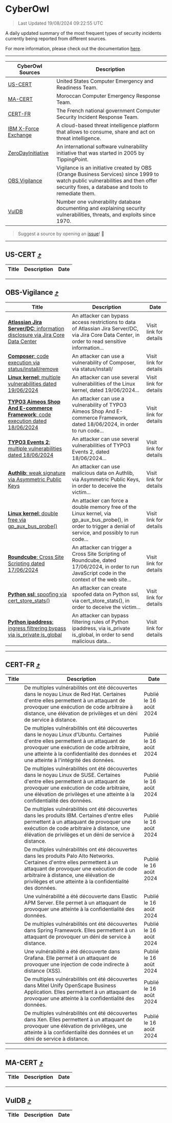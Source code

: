 
 <div id='top'></div>

# CyberOwl

 > Last Updated 19/08/2024 09:22:55 UTC
 
 A daily updated summary of the most frequent types of security incidents currently being reported from different sources.
 
 For more information, please check out the documentation [here](./docs/README.md).
 
 ---
 |CyberOwl Sources|Description|
 |---|---|
 |[US-CERT](#us-cert-arrow_heading_up)|United States Computer Emergency and Readiness Team.|
 |[MA-CERT](#ma-cert-arrow_heading_up)|Moroccan Computer Emergency Response Team.|
 |[CERT-FR](#cert-fr-arrow_heading_up)|The French national government Computer Security Incident Response Team.|
 |[IBM X-Force Exchange](#ibmcloud-arrow_heading_up)|A cloud-based threat intelligence platform that allows to consume, share and act on threat intelligence.|
 |[ZeroDayInitiative](#zerodayinitiative-arrow_heading_up)|An international software vulnerability initiative that was started in 2005 by TippingPoint.|
 |[OBS Vigilance](#obs-vigilance-arrow_heading_up)|Vigilance is an initiative created by OBS (Orange Business Services) since 1999 to watch public vulnerabilities and then offer security fixes, a database and tools to remediate them.|
 |[VulDB](#vuldb-arrow_heading_up)|Number one vulnerability database documenting and explaining security vulnerabilities, threats, and exploits since 1970.|
 
 > Suggest a source by opening an [issue](https://github.com/karimhabush/cyberowl/issues)! :raised_hands:
 ---

## US-CERT [:arrow_heading_up:](#cyberowl)

 |Title|Description|Date|
 |---|---|---|
 
 ---

## OBS-Vigilance [:arrow_heading_up:](#cyberowl)

 |Title|Description|Date|
 |---|---|---|
 |[<a href="https://vigilance.fr/vulnerability/Atlassian-Jira-Server-DC-information-disclosure-via-Jira-Core-Data-Center-44544" class="noirorange"><b>Atlassian Jira Server/DC</b>: information disclosure via Jira Core Data Center</a>](https://vigilance.fr/vulnerability/Atlassian-Jira-Server-DC-information-disclosure-via-Jira-Core-Data-Center-44544)|An attacker can bypass access restrictions to data of Atlassian Jira Server/DC, via Jira Core Data Center, in order to read sensitive information...|Visit link for details|
 |[<a href="https://vigilance.fr/vulnerability/Composer-code-execution-via-status-install-remove-44543" class="noirorange"><b>Composer</b>: code execution via status/install/<wbr>remove</wbr></a>](https://vigilance.fr/vulnerability/Composer-code-execution-via-status-install-remove-44543)|An attacker can use a vulnerability of Composer, via status/install/|Visit link for details|
 |[<a href="https://vigilance.fr/vulnerability/Linux-kernel-multiple-vulnerabilities-dated-19-06-2024-44542" class="noirorange"><b>Linux kernel</b>: multiple vulnerabilities dated 19/06/2024</a>](https://vigilance.fr/vulnerability/Linux-kernel-multiple-vulnerabilities-dated-19-06-2024-44542)|An attacker can use several vulnerabilities of the Linux kernel, dated 19/06/2024...|Visit link for details|
 |[<a href="https://vigilance.fr/vulnerability/TYPO3-Aimeos-Shop-And-E-commerce-Framework-code-execution-dated-18-06-2024-44539" class="noirorange"><b>TYPO3 Aimeos Shop And E-commerce Framework</b>: code execution dated 18/06/2024</a>](https://vigilance.fr/vulnerability/TYPO3-Aimeos-Shop-And-E-commerce-Framework-code-execution-dated-18-06-2024-44539)|An attacker can use a vulnerability of TYPO3 Aimeos Shop And E-commerce Framework, dated 18/06/2024, in order to run code...|Visit link for details|
 |[<a href="https://vigilance.fr/vulnerability/TYPO3-Events-2-multiple-vulnerabilities-dated-18-06-2024-44537" class="noirorange"><b>TYPO3 Events 2</b>: multiple vulnerabilities dated 18/06/2024</a>](https://vigilance.fr/vulnerability/TYPO3-Events-2-multiple-vulnerabilities-dated-18-06-2024-44537)|An attacker can use several vulnerabilities of TYPO3 Events 2, dated 18/06/2024...|Visit link for details|
 |[<a href="https://vigilance.fr/vulnerability/Authlib-weak-signature-via-Asymmetric-Public-Keys-44536" class="noirorange"><b>Authlib</b>: weak signature via Asymmetric Public Keys</a>](https://vigilance.fr/vulnerability/Authlib-weak-signature-via-Asymmetric-Public-Keys-44536)|An attacker can use malicious data on Authlib, via Asymmetric Public Keys, in order to deceive the victim...|Visit link for details|
 |[<a href="https://vigilance.fr/vulnerability/Linux-kernel-double-free-via-gp-aux-bus-probe-44533" class="noirorange"><b>Linux kernel</b>: double free via gp_aux_bus_probe()</a>](https://vigilance.fr/vulnerability/Linux-kernel-double-free-via-gp-aux-bus-probe-44533)|An attacker can force a double memory free of the Linux kernel, via gp_aux_bus_probe(), in order to trigger a denial of service, and possibly to run code...|Visit link for details|
 |[<a href="https://vigilance.fr/vulnerability/Roundcube-Cross-Site-Scripting-dated-17-06-2024-44532" class="noirorange"><b>Roundcube</b>: Cross Site Scripting dated 17/06/2024</a>](https://vigilance.fr/vulnerability/Roundcube-Cross-Site-Scripting-dated-17-06-2024-44532)|An attacker can trigger a Cross Site Scripting of Roundcube, dated 17/06/2024, in order to run JavaScript code in the context of the web site...|Visit link for details|
 |[<a href="https://vigilance.fr/vulnerability/Python-ssl-spoofing-via-cert-store-stats-44531" class="noirorange"><b>Python ssl</b>: spoofing via cert_store_stats()</a>](https://vigilance.fr/vulnerability/Python-ssl-spoofing-via-cert-store-stats-44531)|An attacker can create spoofed data on Python ssl, via cert_store_stats(), in order to deceive the victim...|Visit link for details|
 |[<a href="https://vigilance.fr/vulnerability/Python-ipaddress-ingress-filtrering-bypass-via-is-private-is-global-44530" class="noirorange"><b>Python ipaddress</b>: ingress filtrering bypass via is_private is_global</a>](https://vigilance.fr/vulnerability/Python-ipaddress-ingress-filtrering-bypass-via-is-private-is-global-44530)|An attacker can bypass filtering rules of Python ipaddress, via is_private is_global, in order to send malicious data...|Visit link for details|
 
 ---

## CERT-FR [:arrow_heading_up:](#cyberowl)

 |Title|Description|Date|
 |---|---|---|
 |[](https://www.cert.ssi.gouv.fr/avis/CERTFR-2024-AVI-0695/)|De multiples vulnérabilités ont été découvertes dans le noyau Linux de Red Hat. Certaines d'entre elles permettent à un attaquant de provoquer une exécution de code arbitraire à distance, une élévation de privilèges et un déni de service à distance.|Publié le 16 août 2024|
 |[](https://www.cert.ssi.gouv.fr/avis/CERTFR-2024-AVI-0694/)|De multiples vulnérabilités ont été découvertes dans le noyau Linux d'Ubuntu. Certaines d'entre elles permettent à un attaquant de provoquer une exécution de code arbitraire, une atteinte à la confidentialité des données et une atteinte à l'intégrité des données.|Publié le 16 août 2024|
 |[](https://www.cert.ssi.gouv.fr/avis/CERTFR-2024-AVI-0693/)|De multiples vulnérabilités ont été découvertes dans le noyau Linux de SUSE. Certaines d'entre elles permettent à un attaquant de provoquer une exécution de code arbitraire, une élévation de privilèges et une atteinte à la confidentialité des données.|Publié le 16 août 2024|
 |[](https://www.cert.ssi.gouv.fr/avis/CERTFR-2024-AVI-0692/)|De multiples vulnérabilités ont été découvertes dans les produits IBM. Certaines d'entre elles permettent à un attaquant de provoquer une exécution de code arbitraire à distance, une élévation de privilèges et un déni de service à distance.|Publié le 16 août 2024|
 |[](https://www.cert.ssi.gouv.fr/avis/CERTFR-2024-AVI-0691/)|De multiples vulnérabilités ont été découvertes dans les produits Palo Alto Networks. Certaines d'entre elles permettent à un attaquant de provoquer une exécution de code arbitraire à distance, une élévation de privilèges et une atteinte à la confidentialité des données.|Publié le 16 août 2024|
 |[](https://www.cert.ssi.gouv.fr/avis/CERTFR-2024-AVI-0690/)|Une vulnérabilité a été découverte dans Elastic APM Server. Elle permet à un attaquant de provoquer une atteinte à la confidentialité des données.|Publié le 16 août 2024|
 |[](https://www.cert.ssi.gouv.fr/avis/CERTFR-2024-AVI-0689/)|De multiples vulnérabilités ont été découvertes dans Spring Framework. Elles permettent à un attaquant de provoquer un déni de service à distance.|Publié le 16 août 2024|
 |[](https://www.cert.ssi.gouv.fr/avis/CERTFR-2024-AVI-0688/)|Une vulnérabilité a été découverte dans Grafana. Elle permet à un attaquant de provoquer une injection de code indirecte à distance (XSS).|Publié le 16 août 2024|
 |[](https://www.cert.ssi.gouv.fr/avis/CERTFR-2024-AVI-0687/)|De multiples vulnérabilités ont été découvertes dans Mitel Unify OpenScape Business Application. Elles permettent à un attaquant de provoquer une atteinte à la confidentialité des données.|Publié le 16 août 2024|
 |[](https://www.cert.ssi.gouv.fr/avis/CERTFR-2024-AVI-0686/)|De multiples vulnérabilités ont été découvertes dans Xen. Elles permettent à un attaquant de provoquer une élévation de privilèges, une atteinte à la confidentialité des données et un déni de service à distance.|Publié le 16 août 2024|
 
 ---

## MA-CERT [:arrow_heading_up:](#cyberowl)

 |Title|Description|Date|
 |---|---|---|
 
 ---

## VulDB [:arrow_heading_up:](#cyberowl)

 |Title|Description|Date|
 |---|---|---|
 